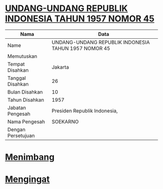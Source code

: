 # [UNDANG-UNDANG REPUBLIK INDONESIA TAHUN 1957 NOMOR 45](http://example.org/legal/document/uu/1957/45)

| Nama | Data |
| ------ | ----- |
|Name|UNDANG-UNDANG REPUBLIK INDONESIA TAHUN 1957 NOMOR 45|
|Memutuskan||
|Tempat Disahkan|Jakarta|
|Tanggal Disahkan|26|
|Bulan Disahkan|10|
|Tahun Disahkan|1957|
|Jabatan Pengesah|Presiden Republik Indonesia,|
|Nama Pengesah|SOEKARNO|
|Dengan Persetujuan||
# [Menimbang](http://example.org/legal/document/uu/1957/45/menimbang)

# [Mengingat](http://example.org/legal/document/uu/1957/45/mengingat)
